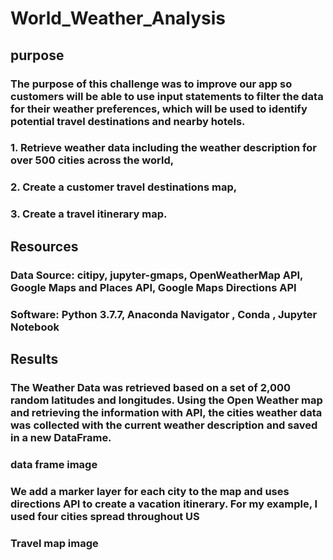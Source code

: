 # World_Weather_Analysis

## purpose
###  The purpose of this challenge was to improve our app so customers will be able to use input statements to filter the data for their weather preferences, which will be used to identify potential travel destinations and nearby hotels. 
### 1. Retrieve weather data including the weather description for over 500 cities across the world,
### 2. Create a customer travel destinations map,
### 3. Create a travel itinerary map.

## Resources
### Data Source: citipy, jupyter-gmaps, OpenWeatherMap API, Google Maps and Places API, Google Maps Directions API
### Software: Python 3.7.7, Anaconda Navigator , Conda , Jupyter Notebook 

## Results
### The Weather Data was retrieved based on a set of 2,000 random latitudes and longitudes. Using the Open Weather map and retrieving the information with API, the cities weather data was collected with the current weather description and saved in a new DataFrame.
### data frame image
### We add a marker layer for each city to the map and uses directions API to create a vacation itinerary. For my example, I used four cities spread throughout US
### Travel map image
